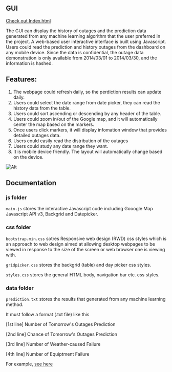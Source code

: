 ## GUI

[Check out Index.html](https://github.com/rkastilani/PowerOutagePredictor/blob/master/GUI%20demo/index.html)

The GUI can display the history of outages and the prediction data generated from any machine learning algorithm that the user preferred in the project. A web-based user interactive interface is built using Javascript. Users could read the prediction and history outages from the dashboard on any mobile device. Since the data is confidential, the outage data demonstration is only available from 2014/03/01 to 2014/03/30, and the information is hashed.

## Features:
1. The webpage could refresh daily, so the perdiction results can update daily.
2. Users could select the date range from date picker, they can read the history data from the table.
3. Users could sort ascending or descending by any header of the table.
4. Users could zoom in/out of the Google map, and it will automatically center the map based on the markers.
5. Once users click markers, it will display infomation window that provides detailed outages data.
6. Users could easily read the distribution of the outages
7. Users could study any date range they want.
8. It is mobile device friendly. The layout will automatically change based on the device.

![Alt](https://github.com/rkastilani/PowerOutagePredictor/blob/master/GUI%20demo/GUI_demo.png)

## Documentation
### js folder
`main.js` stores the interactive Javascript code including Gooogle Map Javascript API v3, Backgrid and Datepicker.

### css folder
`bootstrap.min.css` sotres Responsive web design (RWD) css styles which is an approach to web design aimed at allowing desktop webpages to be viewed in response to the size of the screen or web browser one is viewing with.

`gridpicker.css` stores the backgrid (table) and day picker css styles.

`styles.css` stores the general HTML body, navigation bar etc. css styles.

### data folder
`prediction.txt` stores the results that generated from any machine learning method.

It must follow a format (.txt file) like this

[1st line] Number of Tomorrow's Outages Prediction

[2nd line] Chance of Tomorrow's Outages Prediction

[3rd line] Number of Weather-caused Failure

[4th line] Number of Equiptment Failure

For example, [see here](https://github.com/rkastilani/PowerOutagePredictor/blob/master/GUI%20demo/data/prediction.txt)


